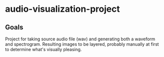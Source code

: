 # audio-visualization-project

## Goals

Project for taking source audio file (wav) and generating both a waveform and spectrogram.  Resulting images to be layered, probably manually at first to determine what's visually pleasing.
